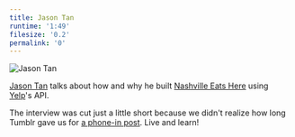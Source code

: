 ```yaml
---
title: Jason Tan
runtime: '1:49'
filesize: '0.2'
permalink: '0'
---
```


![Jason Tan](http://jawgrind.s3.amazonaws.com/Jawgrind-Episode-0.jpg)

[Jason Tan](http://jasontan.org/) talks about how and why he built [Nashville Eats Here](http://nashville.eatshere.net/) using [Yelp](http://www.yelp.com/)'s API.

The interview was cut just a little short because we didn't realize how long Tumblr gave us for [a phone-in post](http://staff.tumblr.com/post/79132167/call-in-audio). Live and learn!
